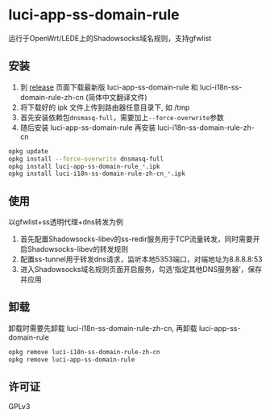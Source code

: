 # luci-app-ss-domain-rule
运行于OpenWrt/LEDE上的Shadowsocks域名规则，支持gfwlist

## 安装

1. 到 [release](https://github.com/lonord/luci-app-ss-domain-rule/releases) 页面下载最新版 luci-app-ss-domain-rule 和 luci-i18n-ss-domain-rule-zh-cn (简体中文翻译文件)
2. 将下载好的 ipk 文件上传到路由器任意目录下, 如 /tmp
3. 首先安装依赖包`dnsmasq-full`，需要加上`--force-overwrite`参数
4. 随后安装 luci-app-ss-domain-rule 再安装 luci-i18n-ss-domain-rule-zh-cn

```sh
opkg update
opkg install --force-overwrite dnsmasq-full
opkg install luci-app-ss-domain-rule_*.ipk
opkg install luci-i18n-ss-domain-rule-zh-cn_*.ipk
```

## 使用

以gfwlist+ss透明代理+dns转发为例

1. 首先配置Shadowsocks-libev的ss-redir服务用于TCP流量转发，同时需要开启Shadowsocks-libev的转发规则
2. 配置ss-tunnel用于转发dns请求，监听本地5353端口，对端地址为8.8.8.8:53
3. 进入Shadowsocks域名规则页面开启服务，勾选‘指定其他DNS服务器’，保存并应用

## 卸载

卸载时需要先卸载 luci-i18n-ss-domain-rule-zh-cn, 再卸载 luci-app-ss-domain-rule

```sh
opkg remove luci-i18n-ss-domain-rule-zh-cn
opkg remove luci-app-ss-domain-rule
```

## 许可证

GPLv3
